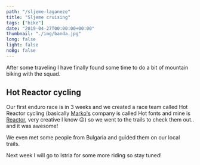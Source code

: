 ```yaml
---
path: "/sljeme-laganeze"
title: "Sljeme cruising"
tags: ["bike"]
date: "2019-04-27T00:00:00+00:00"
thumbnail: "./img/banda.jpg"
long: false
light: false
noBg: false
---
```


<youtube url="https://www.youtube.com/embed/sKFqKjRVxsE"></youtube>


After some traveling I have finally found some time to do a bit of mountain biking with the squad.

## Hot Reactor cycling

Our first enduro race is in 3 weeks and we created a race team called Hot Reactor cycling (basically [Marko's](https://www.linkedin.com/in/marko-hrastovec-2709b6155) company is called Hot fonts and mine is [Reactor](https://www.reactor.studio/), very creative I know 😉) so we went to the trails to check them out.. and it was awesome!

We even met some people from Bulgaria and guided them on our local trails.

Next week I will go to Istria for some more riding so stay tuned!

